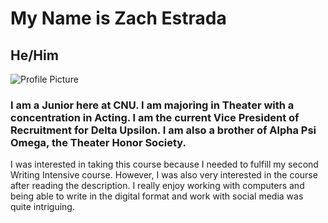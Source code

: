 # My Name is Zach Estrada
## He/Him

![Profile Picture](https://zXtrada.github.io/Zachary-Estrada/images/ZachEstradaHeadshot.jpg)

### I am a Junior here at CNU. I am majoring in Theater with a concentration in Acting. I am the current Vice President of Recruitment for Delta Upsilon. I am also a brother of Alpha Psi Omega, the Theater Honor Society.

I was interested in taking this course because I needed to fulfill my second Writing Intensive course. However, I was also very interested in the course after reading the description. I really enjoy working with computers and being able to write in the digital format and work with social media was quite intriguing.

